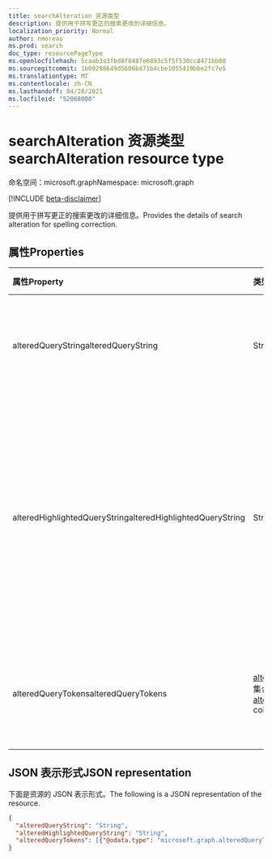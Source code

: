 ```yaml
---
title: searchAlteration 资源类型
description: 提供用于拼写更正的搜索更改的详细信息。
localization_priority: Normal
author: nmoreau
ms.prod: search
doc_type: resourcePageType
ms.openlocfilehash: 5caab3a3fbd8f8487e6893c5f5f530cc8471bb80
ms.sourcegitcommit: 1b09298649d5606b471b4cbe1055419bbe2fc7e5
ms.translationtype: MT
ms.contentlocale: zh-CN
ms.lasthandoff: 04/28/2021
ms.locfileid: "52068000"
---
```

# <a name="searchalteration-resource-type"></a><span data-ttu-id="c3195-103">searchAlteration 资源类型</span><span class="sxs-lookup"><span data-stu-id="c3195-103">searchAlteration resource type</span></span>

<span data-ttu-id="c3195-104">命名空间：microsoft.graph</span><span class="sxs-lookup"><span data-stu-id="c3195-104">Namespace: microsoft.graph</span></span>

[!INCLUDE [beta-disclaimer](../../includes/beta-disclaimer.md)]

<span data-ttu-id="c3195-105">提供用于拼写更正的搜索更改的详细信息。</span><span class="sxs-lookup"><span data-stu-id="c3195-105">Provides the details of search alteration for spelling correction.</span></span>

## <a name="properties"></a><span data-ttu-id="c3195-106">属性</span><span class="sxs-lookup"><span data-stu-id="c3195-106">Properties</span></span>

| <span data-ttu-id="c3195-107">属性</span><span class="sxs-lookup"><span data-stu-id="c3195-107">Property</span></span>     | <span data-ttu-id="c3195-108">类型</span><span class="sxs-lookup"><span data-stu-id="c3195-108">Type</span></span>        | <span data-ttu-id="c3195-109">说明</span><span class="sxs-lookup"><span data-stu-id="c3195-109">Description</span></span> |
|:-------------|:------------|:------------|
|<span data-ttu-id="c3195-110">alteredQueryString</span><span class="sxs-lookup"><span data-stu-id="c3195-110">alteredQueryString</span></span>|<span data-ttu-id="c3195-111">String</span><span class="sxs-lookup"><span data-stu-id="c3195-111">String</span></span>| <span data-ttu-id="c3195-112">使用拼写更正定义更改的查询字符串。</span><span class="sxs-lookup"><span data-stu-id="c3195-112">Defines the altered query string with spelling correction.</span></span>|
|<span data-ttu-id="c3195-113">alteredHighlightedQueryString</span><span class="sxs-lookup"><span data-stu-id="c3195-113">alteredHighlightedQueryString</span></span>|<span data-ttu-id="c3195-114">String</span><span class="sxs-lookup"><span data-stu-id="c3195-114">String</span></span>| <span data-ttu-id="c3195-115">使用拼写更正定义更改的突出显示查询字符串。</span><span class="sxs-lookup"><span data-stu-id="c3195-115">Defines the altered highlighted query string with spelling correction.</span></span> <span data-ttu-id="c3195-116">更正的线段周围的批注 (\ue000， \ue001) </span><span class="sxs-lookup"><span data-stu-id="c3195-116">The annotation around the corrected segment is (\ue000, \ue001)</span></span>|
|<span data-ttu-id="c3195-117">alteredQueryTokens</span><span class="sxs-lookup"><span data-stu-id="c3195-117">alteredQueryTokens</span></span>|<span data-ttu-id="c3195-118">[alteredQueryToken](alteredquerytoken.md) 集合</span><span class="sxs-lookup"><span data-stu-id="c3195-118">[alteredQueryToken](alteredquerytoken.md) collection</span></span>| <span data-ttu-id="c3195-119">表示与原始查询有关更改的线段。</span><span class="sxs-lookup"><span data-stu-id="c3195-119">Represents changed segments with respect to original query.</span></span>|

## <a name="json-representation"></a><span data-ttu-id="c3195-120">JSON 表示形式</span><span class="sxs-lookup"><span data-stu-id="c3195-120">JSON representation</span></span>

<span data-ttu-id="c3195-121">下面是资源的 JSON 表示形式。</span><span class="sxs-lookup"><span data-stu-id="c3195-121">The following is a JSON representation of the resource.</span></span>

<!-- {
  "blockType": "resource",
  "optionalProperties": [

  ],
  "@odata.type": "microsoft.graph.searchAlteration",
  "baseType": null
}-->

```json
{
  "alteredQueryString": "String",
  "alteredHighlightedQueryString": "String",
  "alteredQueryTokens": [{"@odata.type": "microsoft.graph.alteredQueryToken"}]
}
```